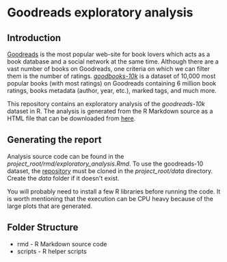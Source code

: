# Goodreads exploratory analysis                                                                                                                                                                               

## Introduction                                                                                                                                                                                                

[Goodreads](https://www.goodreads.com/) is the most popular web-site for book lovers                                                                                                                           which acts as a book database and a social network at the same time. Although there are a                                                                                                                      vast number of books on Goodreads, one criteria on which we can filter them is the number                                                                                                                      of ratings. [*goodbooks-10k*](https://github.com/zygmuntz/goodbooks-10k) is a dataset of                                                                                                                       10,000 most popular books (with most ratings) on Goodreads containing 6 million book ratings,                                                                                                                  books metadata (author, year, etc.), marked tags, and much more.                                                                                                                                               

This repository contains an exploratory analysis of the *goodreads-10k* dataset in R.                                                                                                                          The analysis is generated from the R Markdown source as a HTML file that can be downloaded from [here](https://drive.google.com/open?id=1L79P5YsJ5ioq67j4AwVdZIjYEca-OV2C).

## Generating the report
                                                                                                              
Analysis source code can be found in the *project_root/rmd/exploratory_analysis.Rmd*. To use the goodreads-10 dataset, the [repository](https://github.com/zygmuntz/goodbooks-10k) must be cloned in the *project_root/data* directory. Create the *data* folder if it doesn't exist.  

You will probably need to install a few R libraries before running the code. It is worth mentioning that the execution can be CPU heavy because of the large plots that are generated.                                                                                                                             

## Folder Structure  

* rmd - R Markdown source code 
* scripts - R helper scripts

